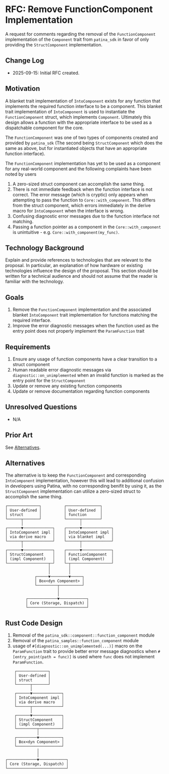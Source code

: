 # RFC: Remove FunctionComponent Implementation

A request for comments regarding the removal of the `FunctionComponent` implementation of the `Component` trait from
`patina_sdk` in favor of only providing the `StructComponent` implementation.

## Change Log

- 2025-09-15: Initial RFC created.

## Motivation

A blanket trait implementation of `IntoComponent` exists for any function that implements the required function
interface to be a component. This blanket trait implementation of `IntoComponent` is used to instantiate the
`FunctionComponent` struct, which implements `Component`. Ultimately this design allows a function with the
appropriate interface to be used as a dispatchable component for the core.

The `FunctionComponent` was one of two types of components created and provided by `patina_sdk` (The second being
`StructComponent` which does the same as above, but for instantiated objects that have an appropriate function
interface).

The `FunctionComponent` implementation has yet to be used as a component for any real-world component and the following
complaints have been noted by users

1. A zero-sized struct component can accomplish the same thing.
2. There is not immediate feedback when the function interface is not correct. The error message (which is cryptic)
  only appears when attempting to pass the function to `Core::with_component`. This differs from the struct component,
  which errors immediately in the derive macro for `IntoComponent` when the interface is wrong.
3. Confusing diagnostic error messages due to the function interface not matching.
4. Passing a function pointer as a component in the `Core::with_component` is unintuitive - e.g.
  `Core::with_component(my_func)`.

## Technology Background

Explain and provide references to technologies that are relevant to the proposal. In particular, an explanation of
how hardware or existing technologies influence the design of the proposal. This section should be written for a
technical audience and should not assume that the reader is familiar with the technology.

## Goals

1. Remove the `FunctionComponent` implementation and the associated blanket `IntoComponent` trait implementation for
  functions matching the required interface.
2. Improve the error diagnostic messages when the function used as the entry point does not properly implement the
  `ParamFunction` trait

## Requirements

1. Ensure any usage of function components have a clear transition to a struct component
2. Human readable error diagnostic messages via `diagnostic::on_unimplemented` when an invalid function is marked as
  the entry point for the `StructComponent`
3. Update or remove any existing function components
4. Update or remove documentation regarding function components

## Unresolved Questions

- N/A

## Prior Art

See [Alternatives](#alternatives).

## Alternatives

The alternative is to keep the `FunctionComponent` and corresponding `IntoComponent` implementation, however this will
lead to additional confusion in developers using Patina, with no corresponding benifit by using it, as the
`StructComponent` implementation can utilize a zero-sized struct to accomplish the same thing.

```text
┌──────────────┐          ┌───────────────┐           
│ User-defined │          │ User-defined  │           
│ struct       │          │ function      │           
└──────┬───────┘          └──────┬────────┘           
       │                         │                    
┌──────▼─────────────┐    ┌──────▼─────────────┐      
│ IntoComponent impl │    │ IntoComponent impl │      
│ via derive macro   │    │ via blanket impl   │      
└──────┬─────────────┘    └──────┬─────────────┘      
       │                         │                    
┌──────▼─────────────┐    ┌──────▼─────────────┐      
│ StructComponent    │    │ FunctionComponent  │      
│ (impl Component)   │    │ (impl Component)   │      
└──────────────────┬─┘    └─┬──────────────────┘      
                   │        │                         
                   │        │                         
             ┌─────▼────────▼─────┐                   
             │ Box<dyn Component> │                   
             └─────────┬──────────┘                   
                       │                              
                       │                              
         ┌─────────────▼────────────┐                 
         │ Core (Storage, Dispatch) │                 
         └──────────────────────────┘                
```

## Rust Code Design

1. Removal of the `patina_sdk::component::function_component` module
2. Removal of the `patina_samples::function_component` module
3. usage of `#[diagnostic::on_unimplemented(...)]` macro on the `ParamFunction` trait to provide better error message
  diagnostics when `#[entry_point(path = func)]` is used where `func` does not implement `ParamFunction`.

```text
    ┌──────────────┐        
    │ User-defined │        
    │ struct       │        
    └──────┬───────┘        
           │                
    ┌──────▼─────────────┐  
    │ IntoComponent impl │  
    │ via derive macro   │  
    └──────┬─────────────┘  
           │                
    ┌──────▼─────────────┐  
    │ StructComponent    │  
    │ (impl Component)   │  
    └─────────┬──────────┘  
              │             
    ┌─────────▼──────────┐  
    │ Box<dyn Component> │  
    └────────────────────┘  
              │             
              │             
┌─────────────▼────────────┐
│ Core (Storage, Dispatch) │
└──────────────────────────┘
```
